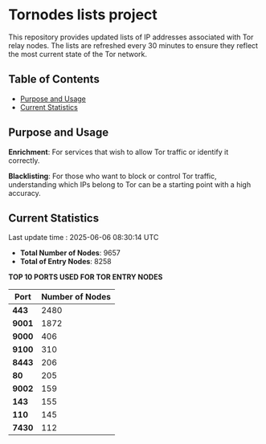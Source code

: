 # Tornodes lists project

This repository provides updated lists of IP addresses associated with Tor relay nodes. The lists are refreshed every 30 minutes to ensure they reflect the most current state of the Tor network.

## Table of Contents

- [Purpose and Usage](#purpose-and-usage)
- [Current Statistics](#current-statistics)


## Purpose and Usage

**Enrichment**: For services that wish to allow Tor traffic or identify it correctly.

**Blacklisting**: For those who want to block or control Tor traffic, understanding which IPs belong to Tor can be a starting point with a high accuracy.

## Current Statistics

Last update time : 2025-06-06 08:30:14 UTC

- **Total Number of Nodes**: 9657
- **Total of Entry Nodes**: 8258

**TOP 10 PORTS USED FOR TOR ENTRY NODES**

| **Port** | **Number of Nodes** |
|------|-----------------|
| **443**   | 2480  |
| **9001**   | 1872  |
| **9000**   | 406  |
| **9100**   | 310  |
| **8443**   | 206  |
| **80**   | 205  |
| **9002**   | 159  |
| **143**   | 155  |
| **110**   | 145  |
| **7430**   | 112  |

